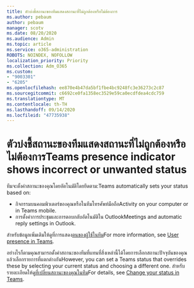 ```yaml
---
title: ตัวบ่งชี้สถานะของทีมแสดงสถานะที่ไม่ถูกต้องหรือไม่ต้องการ
ms.author: pebaum
author: pebaum
manager: scotv
ms.date: 08/20/2020
ms.audience: Admin
ms.topic: article
ms.service: o365-administration
ROBOTS: NOINDEX, NOFOLLOW
localization_priority: Priority
ms.collection: Adm_O365
ms.custom:
- "9003301"
- "6205"
ms.openlocfilehash: ee870e4b47da5bf1fbe4bc9248fc3e36273c2c87
ms.sourcegitcommit: c6692ce0fa1358ec3529e59ca0ecdfdea4cdc759
ms.translationtype: MT
ms.contentlocale: th-TH
ms.lasthandoff: 09/14/2020
ms.locfileid: "47735938"
---
```

# <a name="teams-presence-indicator-shows-incorrect-or-unwanted-status"></a><span data-ttu-id="261a8-102">ตัวบ่งชี้สถานะของทีมแสดงสถานะที่ไม่ถูกต้องหรือไม่ต้องการ</span><span class="sxs-lookup"><span data-stu-id="261a8-102">Teams presence indicator shows incorrect or unwanted status</span></span>

<span data-ttu-id="261a8-103">ทีมจะตั้งค่าสถานะของคุณโดยอัตโนมัติโดยยึดตาม:</span><span class="sxs-lookup"><span data-stu-id="261a8-103">Teams automatically sets your status based on:</span></span>

- <span data-ttu-id="261a8-104">กิจกรรมบนคอมพิวเตอร์ของคุณหรือในทีมโทรศัพท์มือถือ</span><span class="sxs-lookup"><span data-stu-id="261a8-104">Activity on your computer or in Teams mobile.</span></span>
- <span data-ttu-id="261a8-105">การตั้งค่าการประชุมและการตอบกลับอัตโนมัติใน Outlook</span><span class="sxs-lookup"><span data-stu-id="261a8-105">Meetings and automatic reply settings in Outlook.</span></span>

<span data-ttu-id="261a8-106">สำหรับข้อมูลเพิ่มเติมให้ดูที่การแสดง[ตนของผู้ใช้ในทีม](https://docs.microsoft.com/microsoftteams/presence-admins)</span><span class="sxs-lookup"><span data-stu-id="261a8-106">For more information, see [User presence in Teams](https://docs.microsoft.com/microsoftteams/presence-admins).</span></span>  

<span data-ttu-id="261a8-107">อย่างไรก็ตามคุณสามารถตั้งค่าสถานะของทีมที่แทนที่สิ่งเหล่านี้ได้โดยการเลือกสถานะปัจจุบันของคุณแล้วเลือกรายการที่แตกต่างกัน</span><span class="sxs-lookup"><span data-stu-id="261a8-107">However, you can set a Teams status that overrides these by selecting your current status and choosing a different one.</span></span> <span data-ttu-id="261a8-108">สำหรับรายละเอียดให้ดู[ที่เปลี่ยนสถานะของคุณในทีม](https://support.microsoft.com/office/change-your-status-in-teams-ce36ed14-6bc9-4775-a33e-6629ba4ff78e)</span><span class="sxs-lookup"><span data-stu-id="261a8-108">For details, see [Change your status in Teams](https://support.microsoft.com/office/change-your-status-in-teams-ce36ed14-6bc9-4775-a33e-6629ba4ff78e).</span></span>